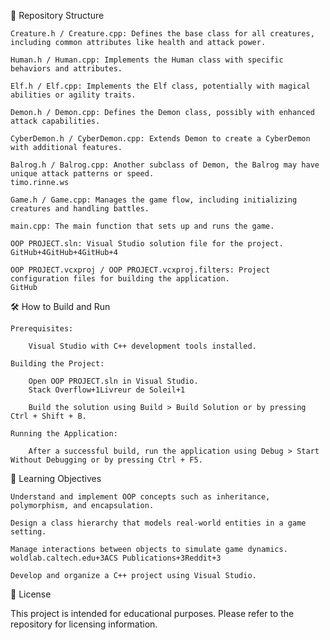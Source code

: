 📁 Repository Structure

    Creature.h / Creature.cpp: Defines the base class for all creatures, including common attributes like health and attack power.

    Human.h / Human.cpp: Implements the Human class with specific behaviors and attributes.

    Elf.h / Elf.cpp: Implements the Elf class, potentially with magical abilities or agility traits.

    Demon.h / Demon.cpp: Defines the Demon class, possibly with enhanced attack capabilities.

    CyberDemon.h / CyberDemon.cpp: Extends Demon to create a CyberDemon with additional features.

    Balrog.h / Balrog.cpp: Another subclass of Demon, the Balrog may have unique attack patterns or speed.
    timo.rinne.ws

    Game.h / Game.cpp: Manages the game flow, including initializing creatures and handling battles.

    main.cpp: The main function that sets up and runs the game.

    OOP PROJECT.sln: Visual Studio solution file for the project.
    GitHub+4GitHub+4GitHub+4

    OOP PROJECT.vcxproj / OOP PROJECT.vcxproj.filters: Project configuration files for building the application.
    GitHub

🛠️ How to Build and Run

    Prerequisites:

        Visual Studio with C++ development tools installed.

    Building the Project:

        Open OOP PROJECT.sln in Visual Studio.
        Stack Overflow+1Livreur de Soleil+1

        Build the solution using Build > Build Solution or by pressing Ctrl + Shift + B.

    Running the Application:

        After a successful build, run the application using Debug > Start Without Debugging or by pressing Ctrl + F5.

🎯 Learning Objectives

    Understand and implement OOP concepts such as inheritance, polymorphism, and encapsulation.

    Design a class hierarchy that models real-world entities in a game setting.

    Manage interactions between objects to simulate game dynamics.
    woldlab.caltech.edu+3ACS Publications+3Reddit+3

    Develop and organize a C++ project using Visual Studio.

📄 License

This project is intended for educational purposes. Please refer to the repository for licensing information.
